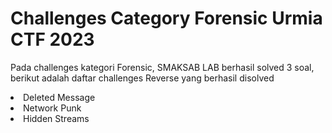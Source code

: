# Challenges Category Forensic Urmia CTF 2023

<p> Pada challenges kategori Forensic, SMAKSAB LAB berhasil solved 3 soal, berikut adalah daftar challenges Reverse yang berhasil disolved </p>

<li> Deleted Message </li>
<li> Network Punk </li>
<li> Hidden Streams </li>
